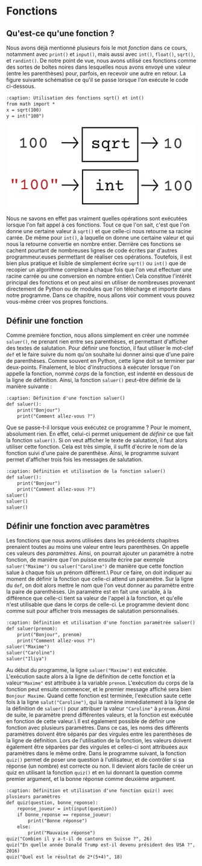 # Fonctions

## Qu'est-ce qu'une fonction ?

Nous avons déjà mentionné plusieurs fois le mot *fonction* dans ce cours, notamment avec `print()` et `input()`, mais aussi avec `int()`, `float()`, `sqrt()`, et `randint()`. De notre point de vue, nous avons utilisé ces fonctions comme des sortes de boîtes noires dans lesquelles nous avons envoyé une valeur (entre les parenthèses) pour, parfois, en recevoir une autre en retour. La figure suivante schématise ce qu'il se passe lorsque l'on exécute le code ci-dessous.

``` {code-block} python
:caption: Utilisation des fonctions sqrt() et int()
from math import *
x = sqrt(100)
y = int("100")
```

![image](images/func.png)

Nous ne savons en effet pas vraiment quelles opérations sont exécutées lorsque l'on fait appel à ces fonctions. Tout ce que l'on sait, c'est que l'on donne une certaine valeur à `sqrt()` et que celle-ci nous retourne sa racine carrée. De même pour `int()`, à laquelle on donne une certaine valeur et qui nous la retourne convertie en nombre entier. Derrière ces fonctions se cachent pourtant de nombreuses lignes de code écrites par d'autres programmeur.euses permettant de réaliser ces opérations. Toutefois, il est bien plus pratique et lisible de simplement écrire `sqrt()` ou `int()` que de recopier un algorithme complexe à chaque fois que l'on veut effectuer une racine carrée ou une conversion en nombre entier.\ Cela constitue l'intérêt principal des fonctions et on peut ainsi en utiliser de nombreuses provenant directement de Python ou de modules que l'on télécharge et importe dans notre programme. Dans ce chapitre, nous allons voir comment vous pouvez vous-même créer vos propres fonctions.

## Définir une fonction

Comme première fonction, nous allons simplement en créer une nommée `saluer()`, ne prenant rien entre ses parenthèses, et permettant d'afficher des textes de salutation. Pour définir une fonction, il faut utiliser le mot-clef `def` et le faire suivre du nom qu'on souhaite lui donner ainsi que d'une paire de parenthèses. Comme souvent en Python, cette ligne doit se terminer par deux-points. Finalement, le bloc d'instructions à exécuter lorsque l'on appelle la fonction, nommé *corps* de la fonction, est indenté en dessous de la ligne de définition. Ainsi, la fonction `saluer()` peut-être définie de la manière suivante :

``` {code-block} python
:caption: Définition d'une fonction saluer()
def saluer():
    print("Bonjour")
    print("Comment allez-vous ?")
```

Que se passe-t-il lorsque vous exécutez ce programme ? Pour le moment, absolument rien. En effet, celui-ci permet uniquement de *définir* ce que fait la fonction `saluer()`. Si on veut afficher le texte de salutation, il faut alors utiliser cette fonction. Cela est très simple, il suffit d'écrire le nom de la fonction suivi d'une paire de parenthèse. Ainsi, le programme suivant permet d'afficher trois fois les messages de salutation.

``` {code-block} python
:caption: Définition et utilisation de la fonction saluer()
def saluer():
    print("Bonjour")
    print("Comment allez-vous ?")
saluer()
saluer()
saluer()
```

## Définir une fonction avec paramètres

Les fonctions que nous avons utilisées dans les précédents chapitres prenaient toutes au moins une valeur entre leurs parenthèses. On appelle ces valeurs des *paramètres*. Ainsi, on pourrait ajouter un paramètre à notre fonction, de manière que l'on puisse ensuite écrire par exemple `saluer("Maxime")` ou `saluer("Caroline")` de manière que cette fonction salue à chaque fois un prénom différent.\ Pour ce faire, on doit indiquer au moment de définir la fonction que celle-ci attend un paramètre. Sur la ligne du `def`, on doit alors mettre le nom que l'on veut donner au paramètre entre la paire de parenthèses. Un paramètre est en fait une variable, à la différence que celle-ci tient sa valeur de l'appel à la fonction, et qu'elle n'est utilisable que dans le corps de celle-ci. Le programme devient donc comme suit pour afficher trois messages de salutation personnalisés.

``` {code-block} python
:caption: Définition et utilisation d'une fonction paramétrée saluer()
def saluer(prenom):
    print("Bonjour", prenom)
    print("Comment allez-vous ?")
saluer("Maxime")
saluer("Caroline")
saluer("Iliya")
```

Au début du programme, la ligne `saluer("Maxime")` est exécutée. L'exécution saute alors à la ligne de définition de cette fonction et la valeur`"Maxime"` est attribuée à la variable `prenom`. L'exécution du corps de la fonction peut ensuite commencer, et le premier message affiché sera bien `Bonjour Maxime`. Quand cette fonction est terminée, l'exécution saute cette fois à la ligne `salut("Caroline")`, qui la ramène immédiatement à la ligne de la définition de `saluer()` pour attribuer la valeur `"Caroline"` à `prenom`. Ainsi de suite, le paramètre prend différentes valeurs, et la fonction est exécutée en fonction de cette valeur.\ Il est également possible de définir une fonction avec plusieurs paramètres. Dans ce cas, les noms des différents paramètres doivent être séparés par des virgules entre les parenthèses de la ligne de définition. Lors de l'utilisation de la fonction, les valeurs doivent également être séparées par des virgules et celles-ci sont attribuées aux paramètres dans le même ordre. Dans le programme suivant, la fonction `quiz()` permet de poser une question à l'utilisateur, et de contrôler si sa réponse (un nombre) est correcte ou non. Il devient alors facile de créer un quiz en utilisant la fonction `quiz()` et en lui donnant la question comme premier argument, et la bonne réponse comme deuxième argument.

``` {code-block} python
:caption: Définition et utilisation d'une fonction quiz() avec plusieurs paramètres
def quiz(question, bonne_reponse):
    reponse_joueur = int(input(question))
    if bonne_reponse == reponse_joueur:
        print("Bonne réponse")
    else:
        print("Mauvaise réponse")
quiz("Combien il y a-t-il de cantons en Suisse ?", 26)
quiz("En quelle année Donald Trump est-il devenu président des USA ?", 2016)
quiz("Quel est le résultat de 2*(5+4)", 18)
```
